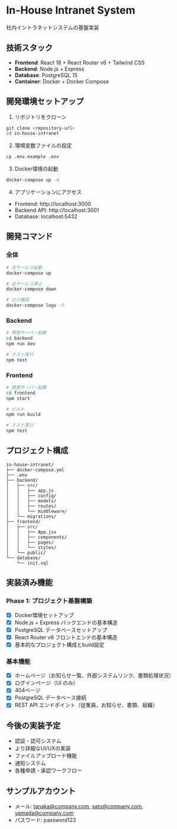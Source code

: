 # In-House Intranet System

社内イントラネットシステムの基盤実装

## 技術スタック

- **Frontend**: React 18 + React Router v6 + Tailwind CSS
- **Backend**: Node.js + Express
- **Database**: PostgreSQL 15
- **Container**: Docker + Docker Compose

## 開発環境セットアップ

1. リポジトリをクローン
```bash
git clone <repository-url>
cd in-house-intranet
```

2. 環境変数ファイルの設定
```bash
cp .env.example .env
```

3. Docker環境の起動
```bash
docker-compose up -d
```

4. アプリケーションにアクセス
- Frontend: http://localhost:3000
- Backend API: http://localhost:3001
- Database: localhost:5432

## 開発コマンド

### 全体
```bash
# 全サービス起動
docker-compose up

# 全サービス停止
docker-compose down

# ログ確認
docker-compose logs -f
```

### Backend
```bash
# 開発サーバー起動
cd backend
npm run dev

# テスト実行
npm test
```

### Frontend
```bash
# 開発サーバー起動
cd frontend
npm start

# ビルド
npm run build

# テスト実行
npm test
```

## プロジェクト構成

```
in-house-intranet/
├── docker-compose.yml
├── .env
├── backend/
│   ├── src/
│   │   ├── app.js
│   │   ├── config/
│   │   ├── models/
│   │   ├── routes/
│   │   └── middleware/
│   └── migrations/
├── frontend/
│   ├── src/
│   │   ├── App.jsx
│   │   ├── components/
│   │   ├── pages/
│   │   └── styles/
│   └── public/
└── database/
    └── init.sql
```

## 実装済み機能

### Phase 1: プロジェクト基盤構築
- [x] Docker環境セットアップ
- [x] Node.js + Express バックエンドの基本構造
- [x] PostgreSQL データベースセットアップ
- [x] React Router v6 フロントエンドの基本構造
- [x] 基本的なプロジェクト構成とbuild設定

### 基本機能
- [x] ホームページ（お知らせ一覧、外部システムリンク、書類処理状況）
- [x] ログインページ（UI のみ）
- [x] 404ページ
- [x] PostgreSQL データベース接続
- [x] REST API エンドポイント（従業員、お知らせ、書類、組織）

## 今後の実装予定

- 認証・認可システム
- より詳細なUI/UXの実装
- ファイルアップロード機能
- 通知システム
- 各種申請・承認ワークフロー

## サンプルアカウント
- メール: tanaka@company.com, sato@company.com, yamada@company.com
- パスワード: password123
